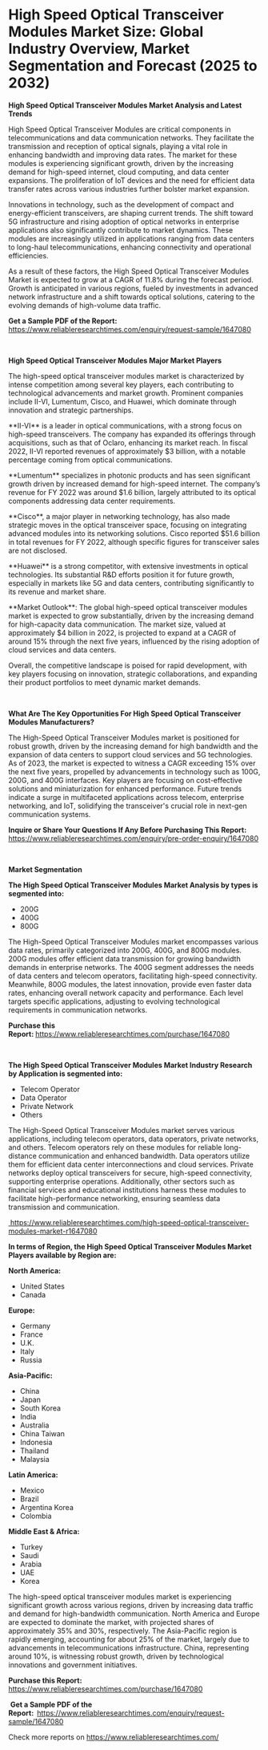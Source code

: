 <p><h1>High Speed Optical Transceiver Modules Market Size: Global Industry Overview, Market Segmentation and Forecast (2025 to 2032)</h1></p><p><strong>High Speed Optical Transceiver Modules Market Analysis and Latest Trends</strong></p>
<p><p>High Speed Optical Transceiver Modules are critical components in telecommunications and data communication networks. They facilitate the transmission and reception of optical signals, playing a vital role in enhancing bandwidth and improving data rates. The market for these modules is experiencing significant growth, driven by the increasing demand for high-speed internet, cloud computing, and data center expansions. The proliferation of IoT devices and the need for efficient data transfer rates across various industries further bolster market expansion.</p><p>Innovations in technology, such as the development of compact and energy-efficient transceivers, are shaping current trends. The shift toward 5G infrastructure and rising adoption of optical networks in enterprise applications also significantly contribute to market dynamics. These modules are increasingly utilized in applications ranging from data centers to long-haul telecommunications, enhancing connectivity and operational efficiencies.</p><p>As a result of these factors, the High Speed Optical Transceiver Modules Market is expected to grow at a CAGR of 11.8% during the forecast period. Growth is anticipated in various regions, fueled by investments in advanced network infrastructure and a shift towards optical solutions, catering to the evolving demands of high-volume data traffic.</p></p>
<p><strong>Get a Sample PDF of the Report:&nbsp;</strong> <a href="https://www.reliableresearchtimes.com/enquiry/request-sample/1647080?utm_campaign=3326&utm_medium=2&utm_source=Github&utm_content=ia&utm_term=29032025&utm_id=high-speed-optical-transceiver-modules">https://www.reliableresearchtimes.com/enquiry/request-sample/1647080</a></p>
<p>&nbsp;</p>
<p><strong>High Speed Optical Transceiver Modules Major Market Players</strong></p>
<p><p>The high-speed optical transceiver modules market is characterized by intense competition among several key players, each contributing to technological advancements and market growth. Prominent companies include II-VI, Lumentum, Cisco, and Huawei, which dominate through innovation and strategic partnerships.</p><p>**II-VI** is a leader in optical communications, with a strong focus on high-speed transceivers. The company has expanded its offerings through acquisitions, such as that of Oclaro, enhancing its market reach. In fiscal 2022, II-VI reported revenues of approximately $3 billion, with a notable percentage coming from optical communications.</p><p>**Lumentum** specializes in photonic products and has seen significant growth driven by increased demand for high-speed internet. The company’s revenue for FY 2022 was around $1.6 billion, largely attributed to its optical components addressing data center requirements.</p><p>**Cisco**, a major player in networking technology, has also made strategic moves in the optical transceiver space, focusing on integrating advanced modules into its networking solutions. Cisco reported $51.6 billion in total revenues for FY 2022, although specific figures for transceiver sales are not disclosed.</p><p>**Huawei** is a strong competitor, with extensive investments in optical technologies. Its substantial R&D efforts position it for future growth, especially in markets like 5G and data centers, contributing significantly to its revenue and market share.</p><p>**Market Outlook**: The global high-speed optical transceiver modules market is expected to grow substantially, driven by the increasing demand for high-capacity data communication. The market size, valued at approximately $4 billion in 2022, is projected to expand at a CAGR of around 15% through the next five years, influenced by the rising adoption of cloud services and data centers.</p><p>Overall, the competitive landscape is poised for rapid development, with key players focusing on innovation, strategic collaborations, and expanding their product portfolios to meet dynamic market demands.</p></p>
<p>&nbsp;</p>
<p><strong>What Are The Key Opportunities For High Speed Optical Transceiver Modules Manufacturers?</strong></p>
<p><p>The High-Speed Optical Transceiver Modules market is positioned for robust growth, driven by the increasing demand for high bandwidth and the expansion of data centers to support cloud services and 5G technologies. As of 2023, the market is expected to witness a CAGR exceeding 15% over the next five years, propelled by advancements in technology such as 100G, 200G, and 400G interfaces. Key players are focusing on cost-effective solutions and miniaturization for enhanced performance. Future trends indicate a surge in multifaceted applications across telecom, enterprise networking, and IoT, solidifying the transceiver's crucial role in next-gen communication systems.</p></p>
<p><strong>Inquire or Share Your Questions If Any Before Purchasing This Report:</strong> <a href="https://www.reliableresearchtimes.com/enquiry/pre-order-enquiry/1647080?utm_campaign=3326&utm_medium=2&utm_source=Github&utm_content=ia&utm_term=29032025&utm_id=high-speed-optical-transceiver-modules">https://www.reliableresearchtimes.com/enquiry/pre-order-enquiry/1647080</a></p>
<p>&nbsp;</p>
<p><strong>Market Segmentation</strong></p>
<p><strong>The High Speed Optical Transceiver Modules Market Analysis by types is segmented into:</strong></p>
<p><ul><li>200G</li><li>400G</li><li>800G</li></ul></p>
<p><p>The High-Speed Optical Transceiver Modules market encompasses various data rates, primarily categorized into 200G, 400G, and 800G modules. 200G modules offer efficient data transmission for growing bandwidth demands in enterprise networks. The 400G segment addresses the needs of data centers and telecom operators, facilitating high-speed connectivity. Meanwhile, 800G modules, the latest innovation, provide even faster data rates, enhancing overall network capacity and performance. Each level targets specific applications, adjusting to evolving technological requirements in communication networks.</p></p>
<p><strong>Purchase this Report:&nbsp;</strong><a href="https://www.reliableresearchtimes.com/purchase/1647080?utm_campaign=3326&utm_medium=2&utm_source=Github&utm_content=ia&utm_term=29032025&utm_id=high-speed-optical-transceiver-modules">https://www.reliableresearchtimes.com/purchase/1647080</a></p>
<p>&nbsp;</p>
<p><strong>The High Speed Optical Transceiver Modules Market Industry Research by Application is segmented into:</strong></p>
<p><ul><li>Telecom Operator</li><li>Data Operator</li><li>Private Network</li><li>Others</li></ul></p>
<p><p>The High-Speed Optical Transceiver Modules market serves various applications, including telecom operators, data operators, private networks, and others. Telecom operators rely on these modules for reliable long-distance communication and enhanced bandwidth. Data operators utilize them for efficient data center interconnections and cloud services. Private networks deploy optical transceivers for secure, high-speed connectivity, supporting enterprise operations. Additionally, other sectors such as financial services and educational institutions harness these modules to facilitate high-performance networking, ensuring seamless data transmission and communication.</p></p>
<p><a href="https://www.reliableresearchtimes.com/high-speed-optical-transceiver-modules-market-r1647080?utm_campaign=3326&utm_medium=2&utm_source=Github&utm_content=ia&utm_term=29032025&utm_id=high-speed-optical-transceiver-modules">&nbsp;https://www.reliableresearchtimes.com/high-speed-optical-transceiver-modules-market-r1647080</a></p>
<p><strong>In terms of Region, the High Speed Optical Transceiver Modules Market Players available by Region are:</strong></p>
<p>
    <p> <strong> North America: </strong>
        <ul>
            <li>United States</li>
            <li>Canada</li>
        </ul>
        </p> 
    <p> <strong> Europe: </strong>
        <ul>
            <li>Germany</li>
            <li>France</li>
            <li>U.K.</li>
            <li>Italy</li>
            <li>Russia</li>
        </ul>
        </p> 
    <p> <strong> Asia-Pacific: </strong>
        <ul>
            <li>China</li>
            <li>Japan</li>
            <li>South Korea</li>
            <li>India</li>
            <li>Australia</li>
            <li>China Taiwan</li>
            <li>Indonesia</li>
            <li>Thailand</li>
            <li>Malaysia</li>
        </ul>
        </p> 
    <p> <strong> Latin America: </strong>
        <ul>
            <li>Mexico</li>
            <li>Brazil</li>
            <li>Argentina Korea</li>
            <li>Colombia</li>
        </ul>
        </p> 
    <p> <strong> Middle East & Africa: </strong>
        <ul>
            <li>Turkey</li>
            <li>Saudi</li>
            <li>Arabia</li>
            <li>UAE</li>
            <li>Korea</li>
        </ul>
    </p>
    </p>
<p><p>The high-speed optical transceiver modules market is experiencing significant growth across various regions, driven by increasing data traffic and demand for high-bandwidth communication. North America and Europe are expected to dominate the market, with projected shares of approximately 35% and 30%, respectively. The Asia-Pacific region is rapidly emerging, accounting for about 25% of the market, largely due to advancements in telecommunications infrastructure. China, representing around 10%, is witnessing robust growth, driven by technological innovations and government initiatives.</p></p>
<p><strong>Purchase this Report: </strong><a href="https://www.reliableresearchtimes.com/purchase/1647080?utm_campaign=3326&utm_medium=2&utm_source=Github&utm_content=ia&utm_term=29032025&utm_id=high-speed-optical-transceiver-modules">https://www.reliableresearchtimes.com/purchase/1647080</a></p>
<p>&nbsp;<strong>Get a Sample PDF of the Report:&nbsp;&nbsp;</strong><a href="https://www.reliableresearchtimes.com/enquiry/request-sample/1647080?utm_campaign=3326&utm_medium=2&utm_source=Github&utm_content=ia&utm_term=29032025&utm_id=high-speed-optical-transceiver-modules">https://www.reliableresearchtimes.com/enquiry/request-sample/1647080</a></p>
<p><strong></strong></p>
<p>Check more reports on <a href="https://www.reliableresearchtimes.com/?utm_campaign=3326&utm_medium=2&utm_source=Github&utm_content=ia&utm_term=29032025&utm_id=high-speed-optical-transceiver-modules">https://www.reliableresearchtimes.com/</a></p>